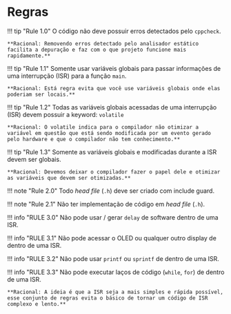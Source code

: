 # Regras

!!! tip "Rule 1.0"
    O código não deve possuir erros detectados pelo `cppcheck`.
    
    **Racional: Removendo erros detectado pelo analisador estático facilita a depuração e faz com o que projeto funcione mais rapidamente.**

!!! tip "Rule 1.1"
    Somente usar variáveis globais para passar informações de uma interrupção (ISR) para a função `main`. 

    **Racional: Está regra evita que você use variáveis globais onde elas poderiam ser locais.**

!!! tip "Rule 1.2"
    Todas as variáveis globais acessadas de uma interrupção (ISR) devem possuir a keyword: `volatile`

    **Racional: O volatile indica para o compilador não otimizar a variável em questão que está sendo modificada por um evento gerado pelo hardware e que o compilador não tem conhecimento.**

!!! tip "Rule 1.3"
    Somente as variáveis globais e modificadas durante a ISR devem ser globais.
    
    **Racional: Devemos deixar o compilador fazer o papel dele e otimizar as variáveis que devem ser otimizadas.**
    
!!! note "Rule 2.0" 
    Todo *head file* (`.h`) deve ser criado com include guard.
    
!!! note "Rule 2.1"
    Não ter implementação de código em *head file* (`.h`).

!!! info "RULE 3.0"
    Não pode usar / gerar `delay` de software dentro de uma ISR.

!!! info "RULE 3.1"
    Não pode acessar o OLED ou qualquer outro display de dentro de uma ISR.
   
!!! info "RULE 3.2"
    Não pode usar `printf` ou `sprintf` de dentro de uma ISR.
    
!!! info "RULE 3.3"
    Não pode executar laços de código (`while`, `for`) de dentro de uma ISR.
    
    **Racional: A ideia é que a ISR seja a mais simples e rápida possível, esse conjunto de regras evita o básico de tornar um código de ISR complexo e lento.**
